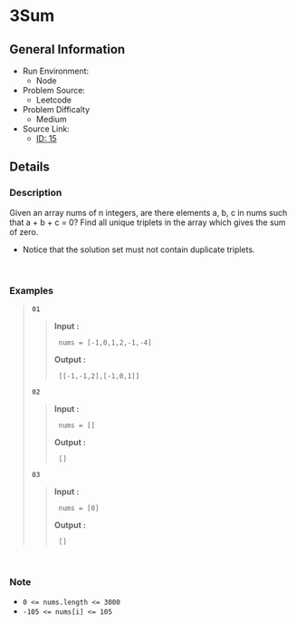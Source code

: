 # 3Sum

## General Information

- Run Environment:
  - Node
- Problem Source:
  - Leetcode
- Problem Difficalty
  - Medium
- Source Link:
  - [ID: 15](https://leetcode.com/problems/3sum/)

## Details
### Description
Given an array nums of n integers, are there elements a, b, c in nums such that a + b + c = 0? Find all unique triplets in the array which gives the sum of zero.

 * Notice that the solution set must not contain duplicate triplets.
<br/>

### Examples

> **`01`**
>>**Input :**
>>
>>      nums = [-1,0,1,2,-1,-4]
>>
>>**Output :**
>>
>>      [[-1,-1,2],[-1,0,1]]
>
> **`02`**
>>**Input :**
>>
>>      nums = []
>>
>>**Output :**
>>
>>      []
>>
>
> **`03`**
>>**Input :**
>>
>>      nums = [0]
>>
>>**Output :**
>>
>>      []
>>
>


<br/>

### Note

- `0 <= nums.length <= 3000`
- `-105 <= nums[i] <= 105`
